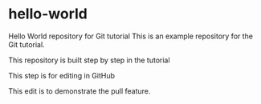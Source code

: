 # hello-world
Hello World repository for Git tutorial
This is an example repository for the Git tutorial.

This repository is built step by step in the tutorial

This step is for editing in GitHub

This edit is to demonstrate the pull feature.
